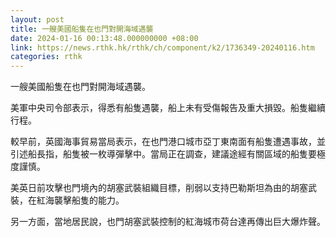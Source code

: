 ```yaml
---
layout: post
title: 一艘美國船隻在也門對開海域遇襲
date: 2024-01-16 00:13:48.000000000 +08:00
link: https://news.rthk.hk/rthk/ch/component/k2/1736349-20240116.htm
categories: rthk
---
```


一艘美國船隻在也門對開海域遇襲。

美軍中央司令部表示，得悉有船隻遇襲，船上未有受傷報告及重大損毀。船隻繼續行程。

較早前，英國海事貿易當局表示，在也門港口城市亞丁東南面有船隻遭遇事故，並引述船長指，船隻被一枚導彈擊中。當局正在調查，建議途經有關區域的船隻要極度謹慎。

美英日前攻擊也門境內的胡塞武裝組織目標，削弱以支持巴勒斯坦為由的胡塞武裝，在紅海襲擊船隻的能力。

另一方面，當地居民說，也門胡塞武裝控制的紅海城市荷台達再傳出巨大爆炸聲。
